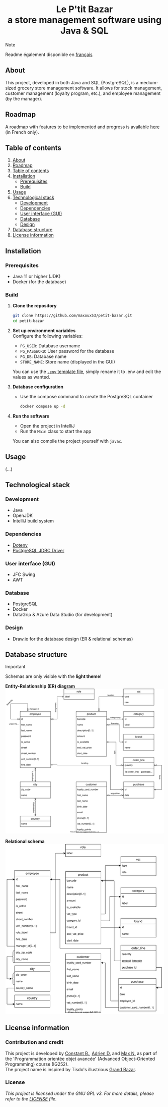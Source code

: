 <h1 align="center">Le P'tit Bazar<br>a store management software using Java & SQL</h1>

> [!NOTE]
> Readme également disponible en [français](README_FR.md)

## About

This project, developed in both Java and SQL (PostgreSQL), is a medium-sized grocery store management software.
It allows for stock management, customer management (loyalty program, etc.), and employee management (by the manager).

## Roadmap

A roadmap with features to be implemented and progress is available [here](roadmap.md) (in French only).

## Table of contents

1. [About](#about)
2. [Roadmap](#roadmap)
3. [Table of contents](#table-of-contents)
4. [Installation](#installation)
   - [Prerequisites](#prerequisites)
   - [Build](#build)
5. [Usage](#usage)
6. [Technological stack](#technological-stack)
   - [Development](#development)
   - [Dependencies](#dependencies)
   - [User interface (GUI)](#user-interface-gui)
   - [Database](#database)
   - [Design](#design)
7. [Database structure](#database-structure)
8. [License information](#license-information)

## Installation

### Prerequisites

- Java 11 or higher (JDK)
- Docker (for the database)

### Build

1. **Clone the repository**

   ```bash
   git clone https://github.com/maxoux53/petit-bazar.git
   cd petit-bazar
   ```

2. **Set up environment variables**  
   Configure the following variables:
   - `PG_USER`: Database username
   - `PG_PASSWORD`: User password for the database
   - `PG_DB`: Database name
   - `STORE_NAME`: Store name (displayed in the GUI)

   You can use the [`.env` template file](./example.env), simply rename it to .env and edit the values as wanted.

3. **Database configuration**
   - Use the compose command to create the PostgreSQL container

      ```bash
      docker compose up -d
      ```

4. **Run the software**
   - Open the project in IntelliJ
   - Run the `Main` class to start the app

   You can also compile the project yourself with `javac`.

## Usage

(...)

## Technological stack

### Development

- Java
- OpenJDK
- IntelliJ build system

### Dependencies

- [Dotenv](https://github.com/cdimascio/dotenv-java)
- [PostgreSQL JDBC Driver](https://github.com/pgjdbc/pgjdbc)

### User interface (GUI)

- JFC Swing
- AWT

### Database

- PostgreSQL
- Docker
- DataGrip & Azure Data Studio (for development)

### Design

- Draw.io for the database design (ER & relational schemas)

## Database structure

> [!IMPORTANT]
> Schemas are only visible with the **light theme**!

**Entity-Relationship (ER) diagram**
![EA schema](docs/db_design/er_diagram.svg)

**Relational schema**
![Relational schema](docs/db_design/relational_schema.svg)

## License information

### Contribution and credit

This project is developed by [Constant B.](https://github.com/Zencaaw/), [Adrien D.](https://github.com/Tropicooooo/) and [Max N.](https://github.com/maxoux53/) as part of the 'Programmation orientée objet avancée' (Advanced Object-Oriented Programming) course (IG252).  
The project name is inspired by Tisdo's illustrious [Grand Bazar](https://github.com/Tisdax/grand-bazar).

### License

*This project is licensed under the GNU GPL v3. For more details, please refer to the [LICENSE](LICENSE) file.*
